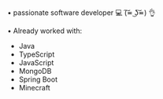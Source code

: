 • passionate software developer 💻
(͠≖ ͜ʖ͠≖) 👌

• Already worked with:
- Java
- TypeScript
- JavaScript
- MongoDB
- Spring Boot
- Minecraft
